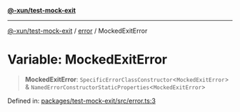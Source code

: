 [**@-xun/test-mock-exit**](../../README.md)

***

[@-xun/test-mock-exit](../../README.md) / [error](../README.md) / MockedExitError

# Variable: MockedExitError

> **MockedExitError**: `SpecificErrorClassConstructor`\<`MockedExitError`\> & `NamedErrorConstructorStaticProperties`\<`MockedExitError`\>

Defined in: [packages/test-mock-exit/src/error.ts:3](https://github.com/Xunnamius/test-utils/blob/cdaba14aaa0c59c409a7af3aa16cea9c7f60e992/packages/test-mock-exit/src/error.ts#L3)
